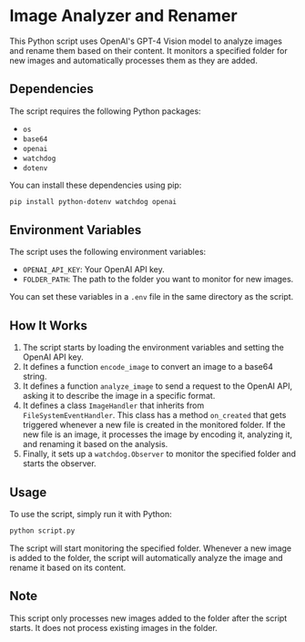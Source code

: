 # Image Analyzer and Renamer

This Python script uses OpenAI's GPT-4 Vision model to analyze images and rename them based on their content. It monitors a specified folder for new images and automatically processes them as they are added.

## Dependencies

The script requires the following Python packages:

- `os`
- `base64`
- `openai`
- `watchdog`
- `dotenv`

You can install these dependencies using pip:

```bash
pip install python-dotenv watchdog openai
```
## Environment Variables

The script uses the following environment variables:

- `OPENAI_API_KEY`: Your OpenAI API key.
- `FOLDER_PATH`: The path to the folder you want to monitor for new images.

You can set these variables in a `.env` file in the same directory as the script.

## How It Works

1. The script starts by loading the environment variables and setting the OpenAI API key.
2. It defines a function `encode_image` to convert an image to a base64 string.
3. It defines a function `analyze_image` to send a request to the OpenAI API, asking it to describe the image in a specific format.
4. It defines a class `ImageHandler` that inherits from `FileSystemEventHandler`. This class has a method `on_created` that gets triggered whenever a new file is created in the monitored folder. If the new file is an image, it processes the image by encoding it, analyzing it, and renaming it based on the analysis.
5. Finally, it sets up a `watchdog.Observer` to monitor the specified folder and starts the observer.

## Usage

To use the script, simply run it with Python:

```bash
python script.py
```

The script will start monitoring the specified folder. Whenever a new image is added to the folder, the script will automatically analyze the image and rename it based on its content.

## Note
This script only processes new images added to the folder after the script starts. It does not process existing images in the folder.